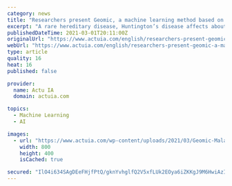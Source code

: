 ```yaml
---
category: news
title: "Researchers present Geomic, a machine learning method based on the geometry of genomic data for Huntington’s disease"
excerpt: "A rare hereditary disease, Huntington’s disease affects about 6,000 people in France. It results in neurological degeneration leading to significant motor, cognitive and psychiatric disorders, loss of autonomy and death."
publishedDateTime: 2021-03-01T20:11:00Z
originalUrl: "https://www.actuia.com/english/researchers-present-geomic-a-machine-learning-method-based-on-the-geometry-of-genomic-data-for-huntingtons-disease/"
webUrl: "https://www.actuia.com/english/researchers-present-geomic-a-machine-learning-method-based-on-the-geometry-of-genomic-data-for-huntingtons-disease/"
type: article
quality: 16
heat: 16
published: false

provider:
  name: Actu IA
  domain: actuia.com

topics:
  - Machine Learning
  - AI

images:
  - url: "https://www.actuia.com/wp-content/uploads/2021/03/Geomic-Maladie-Huntington-Inserm-Sorbonne-CNRS-MIT.jpg"
    width: 800
    height: 400
    isCached: true

secured: "IlO4i634SAgDEeFHjfPtQ/gknYvhglfQ2V5xfLUk2EOya6iZKKgJ9M6HwiAzI++MdzkUhn4DKU4flaL0+On1djjsDqoIuDx0vhZp+6hyBSsNScM4PGNuzrNe6wH9X9ofw00MrLVFb0JBq+La3w3n9Km28pgxemvLUqKkqnonA5cect0Z/XJwytZTNQyOSZ0O+RxIHbXvJ0qzjM+LBtC67AeTLDVWG9ivD9akbE/qUmqTgBgQGh0gE9n2PZVf1+szsutXC/aJUvEammrNn0NxXYQJg985zcucOeZQPhBhf8/+W1VQt4B41RRjH1wBJ6QooMTRgUiClzVCDJCWuHpyVhgz/RNMhUhL+lBa6utFuqI=;TCYAyVM78lI8ROTHoPpQjA=="
---
```


